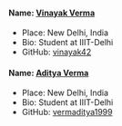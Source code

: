 
#### Name: [Vinayak Verma](https://github.com/vinayak42)
- Place: New Delhi, India
- Bio: Student at IIIT-Delhi
- GitHub: [vinayak42](https://github.com/vinayak42)

#### Name: [Aditya Verma](https://github.com/vermaditya1999)
- Place: New Delhi, India
- Bio: Student at IIIT-Delhi
- GitHub: [vermaditya1999](https://github.com/vinayak42)
